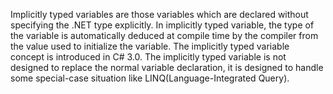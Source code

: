 
Implicitly typed variables are those variables which are declared without specifying the .NET type explicitly. In implicitly typed variable, the type of the variable is automatically deduced at compile time by the compiler from the value used to initialize the variable. The implicitly typed variable concept is introduced in C# 3.0. The implicitly typed variable is not designed to replace the normal variable declaration, it is designed to handle some special-case situation like LINQ(Language-Integrated Query).